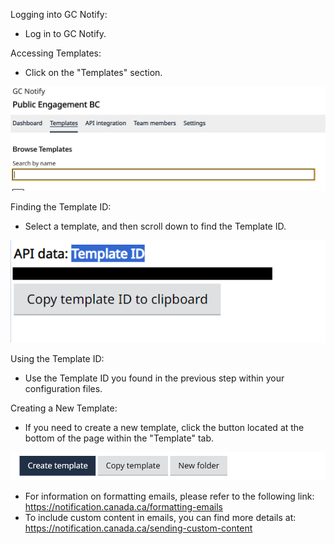 Logging into GC Notify:

- Log in to GC Notify.

Accessing Templates:

- Click on the "Templates" section.

![Alt text](image.png)

Finding the Template ID:

- Select a template, and then scroll down to find the Template ID.

![Alt text](image-1.png)

Using the Template ID:

- Use the Template ID you found in the previous step within your configuration files.

Creating a New Template:

- If you need to create a new template, click the button located at the bottom of the page within the "Template" tab.

![Alt text](image-2.png)

- For information on formatting emails, please refer to the following link: https://notification.canada.ca/formatting-emails
- To include custom content in emails, you can find more details at: https://notification.canada.ca/sending-custom-content